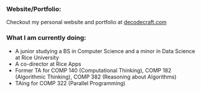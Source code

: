 
### Website/Portfolio: 
Checkout my personal website and portfolio at [decodecraft.com](decodecraft.com)

### What I am currently doing:
- A junior studying a BS in Computer Science and a minor in Data Science at Rice University
- A co-director at Rice Apps 
- Former TA for COMP 140 (Computational Thinking), COMP 182 (Algorithmic Thinking), COMP 382 (Reasoning about Algorithms)
- TAing for COMP 322 (Parallel Programming)

<!--
**QuangNg14/QuangNg14** is a ✨ _special_ ✨ repository because its `README.md` (this file) appears on your GitHub profile.

Here are some ideas to get you started:

- 🔭 I’m currently working on ...
- 🌱 I’m currently learning ...
- 👯 I’m looking to collaborate on ...
- 🤔 I’m looking for help with ...
- 💬 Ask me about ...
- 📫 How to reach me: ...
- 😄 Pronouns: ...
- ⚡ Fun fact: ...
-->
